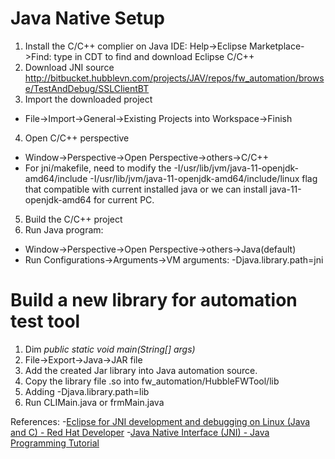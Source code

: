 # Java Native Setup
1. Install the C/C++ complier on Java IDE:
  Help->Eclipse Marketplace->Find: type in CDT to find and download Eclipse C/C++
2. Download JNI source  
  http://bitbucket.hubblevn.com/projects/JAV/repos/fw_automation/browse/TestAndDebug/SSLClientBT
3. Import the downloaded project
  - File->Import->General->Existing Projects into Workspace->Finish
4. Open C/C++ perspective
  - Window->Perspective->Open Perspective->others->C/C++
  - For jni/makefile, need to modify the -I/usr/lib/jvm/java-11-openjdk-amd64/include -I/usr/lib/jvm/java-11-openjdk-amd64/include/linux flag
  that compatible with current installed java or we can install java-11-openjdk-amd64 for current PC.
5. Build the C/C++ project
6. Run Java program:
  - Window->Perspective->Open Perspective->others->Java(default)
  - Run Configurations->Arguments->VM arguments: -Djava.library.path=jni
# Build a new library for automation test tool
1. Dim *public static void main(String[] args)* 
2. File->Export->Java->JAR file
3. Add the created Jar library into Java automation source.
4. Copy the library file .so into fw_automation/HubbleFWTool/lib
5. Adding -Djava.library.path=lib
6. Run CLIMain.java or frmMain.java

References: 
-[Eclipse for JNI development and debugging on Linux (Java and C) - Red Hat Developer](https://developers.redhat.com/blog/2016/11/03/eclipse-for-jni-development-and-debugging-on-linux-java-and-c/)
-[Java Native Interface (JNI) - Java Programming Tutorial](https://www3.ntu.edu.sg/home/ehchua/programming/java/JavaNativeInterface.html)
